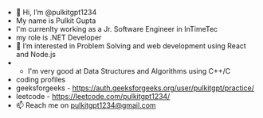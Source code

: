 - 👋 Hi, I’m @pulkitgpt1234 
- My name is Pulkit Gupta
- I'm currenlty working as a Jr. Software Engineer in InTimeTec
- my role is .NET Developer
- 👀 I’m interested in Problem Solving and web development using React and Node.js
- - I'm very good at Data Structures and Algorithms using C++/C
- coding profiles
- geeksforgeeks - https://auth.geeksforgeeks.org/user/pulkitgpt/practice/
- leetcode - https://leetcode.com/pulkitgpt1234/
- 📫 Reach me on pulkitgpt1234@gmail.com

<!---
pulkitgpt1234/pulkitgpt1234 is a ✨ special ✨ repository because its `README.md` (this file) appears on your GitHub profile.
You can click the Preview link to take a look at your changes.
--->
